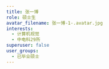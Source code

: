 ```yaml
---
title: 张一博
role: 硕士生
avatar_filename: 张一博-1-.avatar.jpg
interests:
  - 计算机视觉
  - 中电科29所
superuser: false
user_groups:
  - 已毕业硕士
---
```

